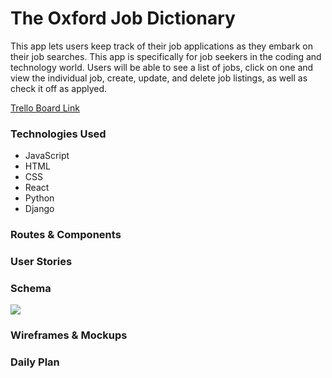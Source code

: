 # The Oxford Job Dictionary

This app lets users keep track of their job applications as they embark on their job searches. This app is specifically for job seekers in the coding and technology world. Users will be able to see a list of jobs, click on one and view the individual job, create, update, and delete job listings, as well as check it off as applyed.

[Trello Board Link](https://trello.com/b/lmmx9rYi/unit-4-project)

### Technologies Used
- JavaScript
- HTML
- CSS
- React
- Python
- Django

### Routes & Components

### User Stories


### Schema
<img src="https://i.imgur.com/VtjUh1b.png">

### Wireframes & Mockups

### Daily Plan

